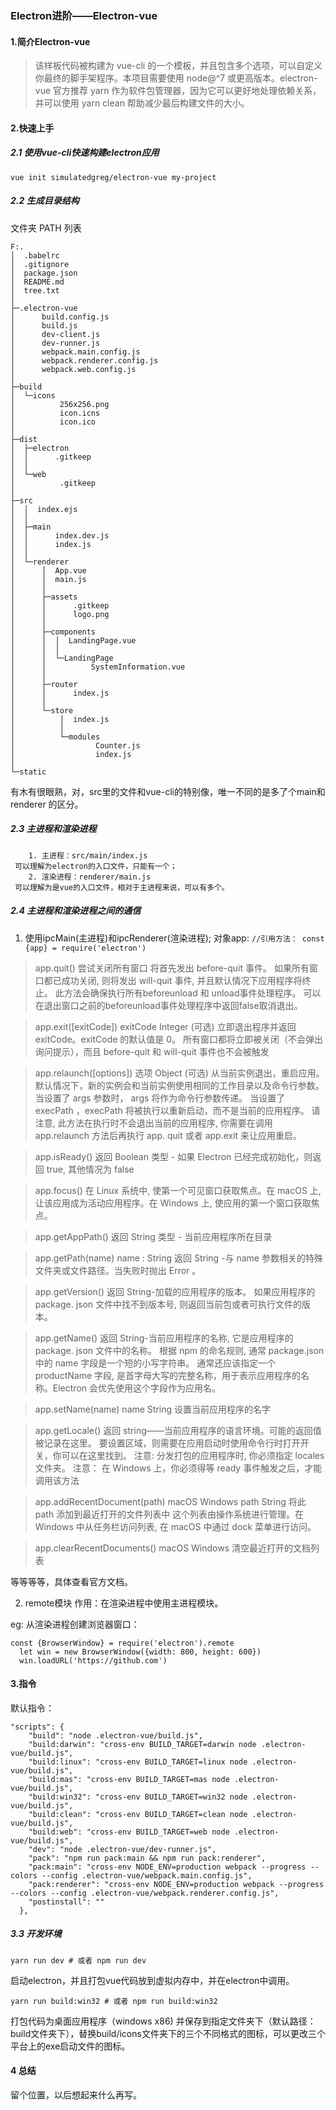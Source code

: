 ### Electron进阶——Electron-vue


#### 1.简介Electron-vue
> 该样板代码被构建为 vue-cli 的一个模板，并且包含多个选项，可以自定义你最终的脚手架程序。本项目需要使用 node@^7 或更高版本。electron-vue 官方推荐 yarn 作为软件包管理器，因为它可以更好地处理依赖关系，并可以使用 yarn clean 帮助减少最后构建文件的大小。
#### 2.快速上手 

##### 2.1 使用vue-cli快速构建electron应用

```
vue init simulatedgreg/electron-vue my-project
```

##### 2.2 生成目录结构
   文件夹 PATH 列表
	
	F:.
	│  .babelrc
	│  .gitignore
	│  package.json
	│  README.md
	│  tree.txt
	│  
	├─.electron-vue
	│      build.config.js
	│      build.js
	│      dev-client.js
	│      dev-runner.js
	│      webpack.main.config.js
	│      webpack.renderer.config.js
	│      webpack.web.config.js
	│      
	├─build
	│  └─icons
	│          256x256.png
	│          icon.icns
	│          icon.ico
	│          
	├─dist
	│  ├─electron
	│  │      .gitkeep
	│  │      
	│  └─web
	│          .gitkeep
	│          
	├─src
	│  │  index.ejs
	│  │  
	│  ├─main
	│  │      index.dev.js
	│  │      index.js
	│  │      
	│  └─renderer
	│      │  App.vue
	│      │  main.js
	│      │  
	│      ├─assets
	│      │      .gitkeep
	│      │      logo.png
	│      │      
	│      ├─components
	│      │  │  LandingPage.vue
	│      │  │  
	│      │  └─LandingPage
	│      │          SystemInformation.vue
	│      │          
	│      ├─router
	│      │      index.js
	│      │      
	│      └─store
	│          │  index.js
	│          │  
	│          └─modules
	│                  Counter.js
	│                  index.js
	│                  
	└─static
        
 有木有很眼熟，对，src里的文件和vue-cli的特别像，唯一不同的是多了个main和renderer 的区分。
 
##### 2.3 主进程和渲染进程
		1. 主进程：src/main/index.js
	 可以理解为electron的入口文件，只能有一个；
		2. 渲染进程：renderer/main.js
	 可以理解为是vue的入口文件，相对于主进程来说，可以有多个。
     

##### 2.4  主进程和渲染进程之间的通信  
1. 使用ipcMain(主进程)和ipcRenderer(渲染进程);
		对象app:
		```
			//引用方法：
			const {app} = require('electron')
		```
> app.quit()
		尝试关闭所有窗口 将首先发出 before-quit 事件。 如果所有窗口都已成功关闭, 则将发出 will-quit 事件, 并且默认情况下应用程序将终止。
		此方法会确保执行所有beforeunload 和 unload事件处理程序。 可以在退出窗口之前的beforeunload事件处理程序中返回false取消退出。
		
>app.exit([exitCode])
exitCode Integer (可选)
立即退出程序并返回 exitCode。exitCode 的默认值是 0。
所有窗口都将立即被关闭（不会弹出询问提示），而且 before-quit 和 will-quit 事件也不会被触发

>app.relaunch([options])
选项 Object (可选)
从当前实例退出，重启应用。
默认情况下，新的实例会和当前实例使用相同的工作目录以及命令行参数。 当设置了 args 参数时， args 将作为命令行参数传递。 当设置了 execPath ，execPath 将被执行以重新启动，而不是当前的应用程序。
请注意, 此方法在执行时不会退出当前的应用程序, 你需要在调用 app.relaunch 方法后再执行 app. quit 或者 app.exit 来让应用重启。

>app.isReady()
返回 Boolean 类型 - 如果 Electron 已经完成初始化，则返回 true, 其他情况为 false

>app.focus()
在 Linux 系统中, 使第一个可见窗口获取焦点。在 macOS 上, 让该应用成为活动应用程序。在 Windows 上, 使应用的第一个窗口获取焦点。

>app.getAppPath()
返回 String 类型 - 当前应用程序所在目录

>app.getPath(name)
name : String
返回 String -与 name 参数相关的特殊文件夹或文件路径。当失败时抛出 Error 。

>app.getVersion()
返回 String-加载的应用程序的版本。 如果应用程序的 package. json 文件中找不到版本号, 则返回当前包或者可执行文件的版本。

>app.getName()
返回 String-当前应用程序的名称, 它是应用程序的 package. json 文件中的名称。
根据 npm 的命名规则, 通常 package.json 中的 name 字段是一个短的小写字符串。 通常还应该指定一个 productName 字段, 是首字母大写的完整名称，用于表示应用程序的名称。Electron 会优先使用这个字段作为应用名。

>app.setName(name)
name String
设置当前应用程序的名字

>app.getLocale()
返回 string——当前应用程序的语言环境。可能的返回值被记录在这里。
要设置区域，则需要在应用启动时使用命令行时打开开关，你可以在这里找到。
注意: 分发打包的应用程序时, 你必须指定 locales 文件夹。
注意： 在 Windows 上，你必须得等 ready 事件触发之后，才能调用该方法

>app.addRecentDocument(path) macOS Windows
path String
将此 path 添加到最近打开的文件列表中
这个列表由操作系统进行管理。在 Windows 中从任务栏访问列表, 在 macOS 中通过 dock 菜单进行访问。

>app.clearRecentDocuments() macOS Windows
清空最近打开的文档列表

等等等等，具体查看官方文档。


2. remote模块 
作用：在渲染进程中使用主进程模块。

eg: 
	从渲染进程创建浏览器窗口：
```
const {BrowserWindow} = require('electron').remote
  let win = new BrowserWindow({width: 800, height: 600})
  win.loadURL('https://github.com')
```


#### 3.指令

默认指令：

```
"scripts": {
    "build": "node .electron-vue/build.js",
    "build:darwin": "cross-env BUILD_TARGET=darwin node .electron-vue/build.js",
    "build:linux": "cross-env BUILD_TARGET=linux node .electron-vue/build.js",
    "build:mas": "cross-env BUILD_TARGET=mas node .electron-vue/build.js",
    "build:win32": "cross-env BUILD_TARGET=win32 node .electron-vue/build.js",
    "build:clean": "cross-env BUILD_TARGET=clean node .electron-vue/build.js",
    "build:web": "cross-env BUILD_TARGET=web node .electron-vue/build.js",
    "dev": "node .electron-vue/dev-runner.js",
    "pack": "npm run pack:main && npm run pack:renderer",
    "pack:main": "cross-env NODE_ENV=production webpack --progress --colors --config .electron-vue/webpack.main.config.js",
    "pack:renderer": "cross-env NODE_ENV=production webpack --progress --colors --config .electron-vue/webpack.renderer.config.js",
    "postinstall": ""
  },
```

##### 3.3 开发环境

```
yarn run dev # 或者 npm run dev
```
启动electron，并且打包vue代码放到虚拟内存中，并在electron中调用。


```
yarn run build:win32 # 或者 npm run build:win32
```
打包代码为桌面应用程序（windows x86) 并保存到指定文件夹下（默认路径：build文件夹下），替换build/icons文件夹下的三个不同格式的图标，可以更改三个平台上的exe启动文件的图标。

#### 4 总结

留个位置，以后想起来什么再写。